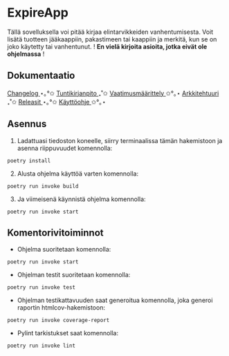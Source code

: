 # ExpireApp

Tällä sovelluksella voi pitää kirjaa elintarvikkeiden vanhentumisesta. Voit lisätä tuotteen jääkaappiin, pakastimeen tai kaappiin ja merkitä, kun se on joko käytetty tai vanhentunut.
! **En vielä kirjoita asioita, jotka eivät ole ohjelmassa** !

## Dokumentaatio
[ Changelog ](dokumentaatio/changelog.md) ⋆｡°✩ [ Tuntikirjanpito ](dokumentaatio/tuntikirjanpito.md) ₊˚✩ [ Vaatimusmäärittely ](dokumentaatio/vaatimusmaarittely.md) ✩°｡⋆ [ Arkkitehtuuri ](dokumentaatio/arkkitehtuuri.md) ₊˚✩ [ Releasit ]([https://github.com/Eoyie/ot-harjoitustyo/releases/tag/viikko6](https://github.com/Eoyie/ot-harjoitustyo/releases)) ⋆｡°✩ [ Käyttöohje ](dokumentaatio/kayttoohje.md) ✩°｡⋆

## Asennus
1. Ladattuasi tiedoston koneelle, siirry terminaalissa tämän hakemistoon ja asenna riippuvuudet komennolla:

```
poetry install
```

2. Alusta ohjelma käyttöä varten komennolla:
```
poetry run invoke build
```
3. Ja viimeisenä käynnistä ohjelma komennolla:
```
poetry run invoke start
```

## Komentorivitoiminnot

- Ohjelma suoritetaan komennolla:
```
poetry run invoke start
```
- Ohjelman testit suoritetaan komennolla:
```
poetry run invoke test
```
- Ohjelman testikattavuuden saat generoitua komennolla, joka generoi raportin htmlcov-hakemistoon:
```
poetry run invoke coverage-report
```
- Pylint tarkistukset saat komennolla:
```
poetry run invoke lint
```
